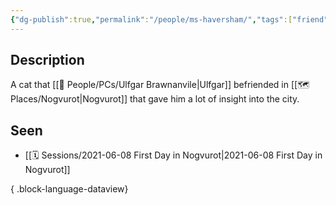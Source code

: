 ```yaml
---
{"dg-publish":true,"permalink":"/people/ms-haversham/","tags":["friend"]}
---
```


## Description
A cat that [[🙋 People/PCs/Ulfgar Brawnanvile\|Ulfgar]] befriended in [[🗺️ Places/Nogvurot\|Nogvurot]] that gave him a lot of insight into the city.
## Seen
- [[🗓️ Sessions/2021-06-08 First Day in Nogvurot\|2021-06-08 First Day in Nogvurot]]

{ .block-language-dataview}
